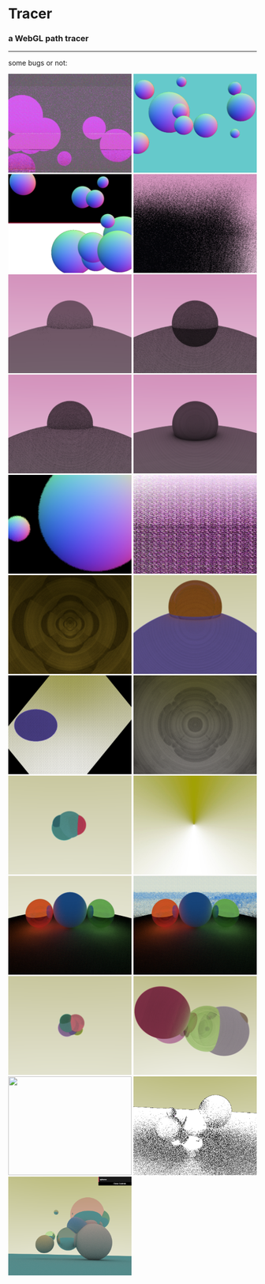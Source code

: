 # Tracer

### a WebGL path tracer

---

some bugs or not:

<img src="./bugs/1.png" width="250" height="200">
<img src="./bugs/2.png" width="250" height="200">
<img src="./bugs/3.png" width="250" height="200">
<img src="./bugs/4.png" width="250" height="200">
<img src="./bugs/5.png" width="250" height="200">
<img src="./bugs/6.png" width="250" height="200">
<img src="./bugs/7.png" width="250" height="200">
<img src="./bugs/8.png" width="250" height="200">
<img src="./bugs/9.png" width="250" height="200">
<img src="./bugs/10.png" width="250" height="200">
<img src="./bugs/11.png" width="250" height="200">
<img src="./bugs/12.png" width="250" height="200">
<img src="./bugs/13.png" width="250" height="200">
<img src="./bugs/14.png" width="250" height="200">
<img src="./bugs/15.png" width="250" height="200">
<img src="./bugs/16.png" width="250" height="200">
<img src="./bugs/17.png" width="250" height="200">
<img src="./bugs/18.png" width="250" height="200">
<img src="./bugs/19.png" width="250" height="200">
<img src="./bugs/20.png" width="250" height="200">
<img src="./bugs/21.gif" width="250" height="200">
<img src="./bugs/22.png" width="250" height="200">
<img src="./bugs/23.png" width="250" height="200">